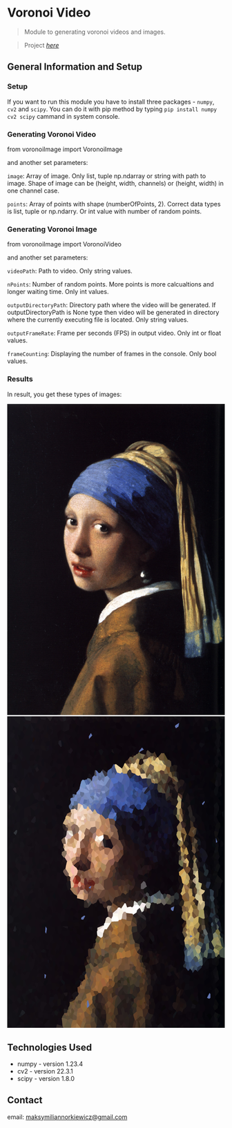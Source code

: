 # Voronoi Video
> Module to generating voronoi videos and images.

> Project [_here_](https://github.com/Skamlo/VoronoiVideo)


## General Information and Setup

### Setup
If you want to run this module you have to install three packages - `numpy`, `cv2` and `scipy`. You can do it with pip method by typing `pip install numpy cv2 scipy` cammand in system console.

### Generating Voronoi Video
from voronoiImage import VoronoiImage

and another set parameters:

`image`: Array of image. Only list, tuple np.ndarray or string with path to image. Shape of image can be (height, width, channels) or (height, width) in one channel case.

`points`: Array of points with shape (numberOfPoints, 2). Correct data types is list, tuple or np.ndarry. Or int value with number of random points.


### Generating Voronoi Image
from voronoiImage import VoronoiVideo

and another set parameters:

`videoPath`: Path to video. Only string values.

`nPoints`: Number of random points. More points is more calcualtions and longer waiting time. Only int values.

`outputDirectoryPath`: Directory path where the video will be generated. If outputDirectoryPath is None type then video will be generated in directory where the currently executing file is located. Only string values.

`outputFrameRate`: Frame per seconds (FPS) in output video. Only int or float values.

`frameCounting`: Displaying the number of frames in the console. Only bool values.


### Results
In result, you get these types of images:

<!-- image source: https://commons.wikimedia.org/wiki/File:Girl_with_a_Pearl_Earring.jpg -->
![normal](/img/The_Girl_With_The_Pearl_Earring.png)
![voronoi](/img/The_Girl_With_The_Pearl_Earring_5000nPts.png)


## Technologies Used
- numpy - version 1.23.4
- cv2 - version 22.3.1
- scipy - version 1.8.0


## Contact
email: maksymiliannorkiewicz@gmail.com
